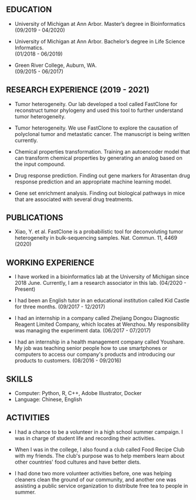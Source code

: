 ## EDUCATION 

- University of Michigan at Ann Arbor. Master’s degree in Bioinformatics                                               
(09/2019 - 04/2020)

- University of Michigan at Ann Arbor. Bachelor’s degree in Life Science Informatics.                                                                                       
(01/2018 - 06/2019)

- Green River College, Auburn, WA.                       
(09/2015 - 06/2017)


## RESEARCH EXPERIENCE (2019 - 2021)

- Tumor heterogeneity. Our lab developed a tool called FastClone for reconstruct tumor phylogeny and used this tool to further understand tumor heterogeneity.

- Tumor heterogeneity. We use FastClone to explore the causation of polyclonal tumor and metastatic cancer. The manuscript is being written currently. 

- Chemical properties transformation. Training an autoencoder model that can transform chemical properties by generating an analog based on the input compound.

- Drug response prediction. Finding out gene markers for Atrasentan drug response prediction and an appropriate machine learning model.

- Gene set enrichment analysis. Finding out biological pathways in mice that are associated with several drug treatments.

## PUBLICATIONS
- Xiao, Y. et al. FastClone is a probabilistic tool for deconvoluting tumor heterogeneity in bulk-sequencing samples. Nat. Commun. 11, 4469 (2020)

## WORKING EXPERIENCE
- I have worked in a bioinformatics lab at the University of Michigan since 2018 June. Currently, I am a research associator in this lab.
(04/2020 - Present)

- I had been an English tutor in an educational institution called Kid Castle for three months.
(09/2017 - 12/2017)

- I had an internship in a company called Zhejiang Dongou Diagnostic Reagent Limited Company, which locates at Wenzhou. My responsibility was managing the experiment data.
(06/2017 - 07/2017)

- I had an internship in a health management company called Youshare. My job was teaching senior people how to use smartphones or computers to access our company's products and introducing our products to customers.
(08/2016 - 09/2016)

## SKILLS 
- Computer: Python, R, C++, Adobe Illustrator, Docker
- Language: Chinese, English

## ACTIVITIES
- I had a chance to be a volunteer in a high school summer campaign. I was in charge of student life and recording their activities.

- When I was in the college, I also found a club called Food Recipe Club with my friends. The club's purpose was to help members learn about other countries' food cultures and have better diets.

- I had done two more volunteer activities before, one was helping cleaners clean the ground of our community, and another one was assisting a public service organization to distribute free tea to people in summer.




